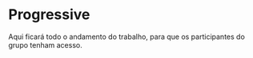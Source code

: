# Progressive
Aqui ficará todo o andamento do trabalho, para que os participantes do grupo tenham acesso. 

